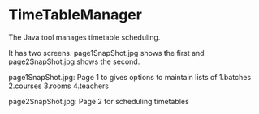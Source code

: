 TimeTableManager
================

The Java tool manages timetable scheduling.

It has two screens. page1SnapShot.jpg shows the first and page2SnapShot.jpg shows the second.

page1SnapShot.jpg: Page 1 to gives options to maintain lists of 1.batches 2.courses 3.rooms 4.teachers

page2SnapShot.jpg: Page 2 for scheduling timetables
